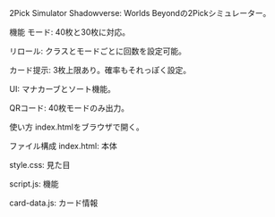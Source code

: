 2Pick Simulator
Shadowverse: Worlds Beyondの2Pickシミュレーター。

機能
モード: 40枚と30枚に対応。

リロール: クラスとモードごとに回数を設定可能。

カード提示: 3枚上限あり。確率もそれっぽく設定。

UI: マナカーブとソート機能。

QRコード: 40枚モードのみ出力。

使い方
index.htmlをブラウザで開く。

ファイル構成
index.html: 本体

style.css: 見た目

script.js: 機能

card-data.js: カード情報
